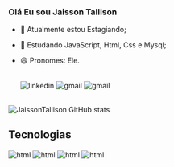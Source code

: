 ### Olá Eu sou Jaisson Tallison


- 🔭 Atualmente estou Estagiando;
- 🌱 Estudando JavaScript, Html, Css e Mysql;
- 😄 Pronomes: Ele.

  <div><br>
      <img align="center" alt="linkedin" src="https://img.shields.io/badge/LinkedIn-0077B5?style=for-the-badge&logo=linkedin&logoColor=white "/>
      <img align="center" alt="gmail" src="https://img.shields.io/badge/Gmail-D14836?style=for-the-badge&logo=gmail&logoColor=white"/>
      <img align="center" alt="gmail" src="https://img.shields.io/badge/Instagram-E4405F?style=for-the-badge&logo=instagram&logoColor=white"/>
     	
  </div><br>

![JaissonTallison GitHub stats](https://github-readme-stats.vercel.app/api?username=JaissonTallison&show_icons=true&theme=radical)

## Tecnologias
<div>
    <img align="center" alt="html" src="https://img.shields.io/badge/CSS3-1572B6?style=for-the-badge&logo=css3&logoColor=white"/>
    <img align="center" alt="html" src="https://img.shields.io/badge/JavaScript-F7DF1E?style=for-the-badge&logo=javascript&logoColor=black"/>
     <img align="center" alt="html" src="https://img.shields.io/badge/MySQL-005C84?style=for-the-badge&logo=mysql&logoColor=white"/>
     <img align="center" alt="html" src="https://img.shields.io/badge/C-00599C?style=for-the-badge&logo=c&logoColor=white"/>
</div>
